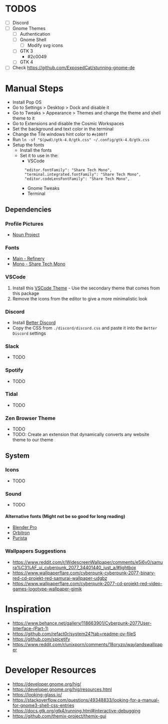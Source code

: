 # TODOS

- [ ] Discord
- [ ] Gnome Themes
  - [ ] Authentication
  - [ ] Gnome Shell
    - [ ] Modify svg icons
  - [ ] GTK 3
    - #2c0049
  - [ ] GTK 4
- [ ] Check https://github.com/ExposedCat/stunning-gnome-de

# Manual Steps

- Install Pop OS
- Go to Settings > Desktop > Dock and disable it
- Go to Tweaks > Appearance > Themes and change the theme and shell theme to it
- Go to Extensions and disable the Cosmic Workspaces
- Set the background and text color in the terminal
- Change the Tile windows hint color to `#e100ff`
- Run `ln -sf "$(pwd)/gtk-4.0/gtk.css" ~/.config/gtk-4.0/gtk.css`
- Setup the fonts
  - Install the fonts
  - Set it to use in the:
    - VSCode
    ```
      "editor.fontFamily": "Share Tech Mono",
      "terminal.integrated.fontFamily": "Share Tech Mono",
      "editor.codeLensFontFamily": "Share Tech Mono",
    ```
    - Gnome Tweaks
    - Terminal

## Dependencies

### Profile Pictures

- [Noun Project](https://thenounproject.com/browse/icons/term/cyberpunk/?qv=4334514)

### Fonts

- [Main - Refinery](https://ifonts.xyz/refinery-font.html)
- [Mono - Share Tech Mono](https://fonts.google.com/specimen/Share+Tech+Mono)

### VSCode

1. Install this [VSCode Theme](https://marketplace.visualstudio.com/items?itemName=Puszkarek.midnight-mirage-theme) - Use the secondary theme that comes from this package
2. Remove the icons from the editor to give a more minimalistic look

### Discord

- Install [Better Discord](https://betterdiscord.app/)
- Copy the CSS from `./discord/discord.css` and paste it into the `Better Discord` settings

### Slack

- TODO

### Spotify

- TODO

### Tidal

- TODO

### Zen Browser Theme

- TODO
- TODO: Create an extension that dynamically converts any website theme to our theme

## System

### Icons

- TODO

### Sound

- TODO

#### Alternative fonts (Might not be so good for long reading)

- [Blender Pro](https://en.bestfonts.pro/font/blender-pro)
- [Orbitron](https://www.theleagueofmoveabletype.com/orbitron?style=medium)
- [Purista](https://www.suitcasetype.com/fonts/purista)

### Wallpapers Suggestions

- https://www.reddit.com/r/WidescreenWallpaper/comments/e5i6v0/samura%C3%AF_ui_cyberpunk_2077_34401440_just_a/#lightbox
- https://www.wallpaperflare.com/cyberpunk-cyberpunk-2077-binary-red-cd-projekt-red-samurai-wallpaper-udgbz
- https://www.wallpaperflare.com/cyberpunk-2077-cd-projekt-red-video-games-logotype-wallpaper-gjmik

# Inspiration

- https://www.behance.net/gallery/118663901/Cyberpunk-2077User-Interface-(Part-1)
- https://github.com/refact0r/system24?tab=readme-ov-fileS
- https://github.com/spicetify
- https://www.reddit.com/r/unixporn/comments/18oryzo/waylandswallpaper

# Developer Resources

- https://developer.gnome.org/hig/
- https://developer.gnome.org/hig/resources.html
- https://looking-glass.io/
- https://stackoverflow.com/questions/49348833/looking-for-a-manual-for-gnome3-shell-css-entries
- https://docs.gtk.org/gtk4/running.html#interactive-debugging
- https://github.com/themix-project/themix-gui
